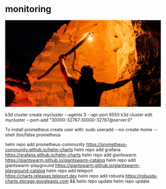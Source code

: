 # monitoring

![Photo by Bobby Stevenson on Unsplash](readme-pic.jpg)

k3d cluster create mycluster --agents 3 --api-port 6550
k3d cluster edit mycluster --port-add "30000-32767:30000-32767@server:0"

To install prometheus create user with:
sudo useradd --no-create-home --shell /bin/false prometheus


helm repo add prometheus-community https://prometheus-community.github.io/helm-charts
helm repo add grafana https://grafana.github.io/helm-charts
helm repo add giantswarm https://giantswarm.github.io/giantswarm-catalog
helm repo add giantswarm-playground https://giantswarm.github.io/giantswarm-playground-catalog
helm repo add teleport https://charts.releases.teleport.dev
 helm repo add robusta https://robusta-charts.storage.googleapis.com && helm repo update
helm repo update